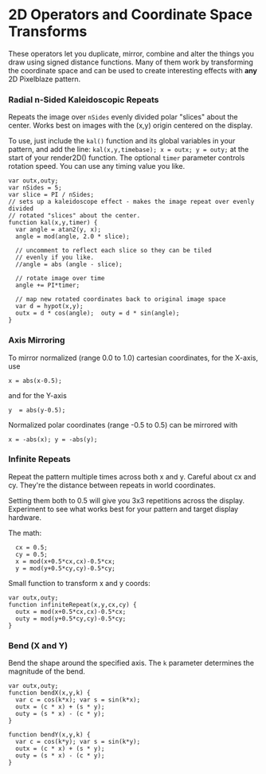 # 2D Operators and Coordinate Space Transforms
These operators let you duplicate, mirror, combine and alter the things you draw using signed distance functions.   Many of them work by transforming the coordinate space and can be used to create interesting effects with **any** 2D Pixelblaze pattern.

### Radial n-Sided Kaleidoscopic Repeats
Repeats the image over ```nSides``` evenly divided polar "slices" about the center.
Works best on images with the (x,y) origin centered on the display. 

To use, just include the ```kal()``` function and its global variables in your
pattern, and add the line:
      ```kal(x,y,timebase); x = outx; y = outy;```
 at the start of your render2D() function.  The optional ```timer``` parameter controls rotation speed.
 You can use any timing value you like.

```
var outx,outy;
var nSides = 5;
var slice = PI / nSides;
// sets up a kaleidoscope effect - makes the image repeat over evenly divided
// rotated "slices" about the center.
function kal(x,y,timer) {
  var angle = atan2(y, x);
  angle = mod(angle, 2.0 * slice);
  
  // uncomment to reflect each slice so they can be tiled
  // evenly if you like.
  //angle = abs (angle - slice);
  
  // rotate image over time
  angle += PI*timer;
  
  // map new rotated coordinates back to original image space
  var d = hypot(x,y);
  outx = d * cos(angle);  outy = d * sin(angle);
}
```

### Axis Mirroring
To mirror normalized (range 0.0 to 1.0) cartesian coordinates, for the
X-axis, use

```x = abs(x-0.5);```

and for the Y-axis

```y  = abs(y-0.5);```

Normalized polar coordinates (range -0.5 to 0.5) can be mirrored with
 
```x = -abs(x); y = -abs(y);```

### Infinite Repeats
Repeat the pattern multiple times across both x and y. 
Careful about cx and cy.  They're the distance between
repeats in world coordinates.

Setting them both to 0.5 will give you 3x3 repetitions across
the display. Experiment to see what works best for your pattern
and target display hardware. 

The math:
```
  cx = 0.5;
  cy = 0.5;
  x = mod(x+0.5*cx,cx)-0.5*cx;
  y = mod(y+0.5*cy,cy)-0.5*cy;  
```

Small function to transform x and y coords:
```
var outx,outy;
function infiniteRepeat(x,y,cx,cy) {
  outx = mod(x+0.5*cx,cx)-0.5*cx;
  outy = mod(y+0.5*cy,cy)-0.5*cy;    
}
```

### Bend (X and Y)
Bend the shape around the specified axis. The ```k``` parameter
determines the magnitude of the bend.

```
var outx,outy;
function bendX(x,y,k) {
  var c = cos(k*x); var s = sin(k*x);
  outx = (c * x) + (s * y);
  outy = (s * x) - (c * y);
}

function bendY(x,y,k) {
  var c = cos(k*y); var s = sin(k*y);
  outx = (c * x) + (s * y);
  outy = (s * x) - (c * y);
}
```